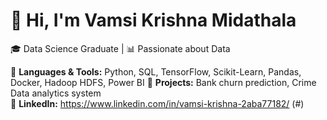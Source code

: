 # 👋 Hi, I'm Vamsi Krishna Midathala 
🎓 Data Science Graduate | 📊 Passionate about Data  

🔹 **Languages & Tools:** Python, SQL, TensorFlow, Scikit-Learn, Pandas, Docker, Hadoop HDFS, Power BI 
🔹 **Projects:** Bank churn prediction, Crime Data analytics system  
🔹 **LinkedIn:** https://www.linkedin.com/in/vamsi-krishna-2aba77182/ (#)

